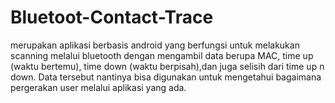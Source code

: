 # Bluetoot-Contact-Trace
merupakan aplikasi berbasis android yang berfungsi untuk melakukan scanning melalui bluetooth dengan mengambil data berupa MAC, time up (waktu bertemu), time down (waktu berpisah),dan juga selisih dari time up n down. Data tersebut nantinya bisa digunakan untuk mengetahui bagaimana pergerakan user melalui aplikasi yang ada.
